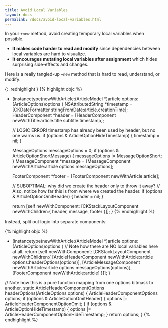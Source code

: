 ```yaml
---
title: Avoid Local Variables 
layout: docs
permalink: /docs/avoid-local-variables.html
---
```

In your `+new` method, avoid creating temporary local variables when possible.

- **It makes code harder to read and modify** since dependencies between local variables are hard to visualize.
- **It encourages mutating local variables after assignment** which hides surprising side-effects and changes.

Here is a really tangled-up `+new` method that is hard to read, understand, or modify:

{: .redhighlight }
{% highlight objc %}
+ (instancetype)newWithArticle:(ArticleModel *)article options:(ArticleOptions)options
{
  NSAttributedString *timestamp = [CKDateFormatter stringFromDate:article.creationTime];
  HeaderComponent *header =
  [HeaderComponent
   newWithTitle:article.title
   subtitle:timestamp];

  // LOGIC ERROR! timestamp has already been used by header, but no one warns us.
  if (options & ArticleOptionHideTimestamp) {
    timestamp = nil;
  }

  MessageOptions messageOptions = 0;
  if (options & ArticleOptionShortMessage) {
    messageOptions |= MessageOptionShort;
  }
  MessageComponent *message =
  [MessageComponent
   newWithArticle:article
   options:messageOptions];

  FooterComponent *footer = [FooterComponent newWithArticle:article];

  // SUBOPTIMAL: why did we create the header only to throw it away?
  // Also, notice how far this is from where we created the header.
  if (options & ArticleOptionOmitHeader) {
    header = nil;
  }

  return [self newWithComponent:
          [CKStackLayoutComponent
           newWithChildren:{
             header,
             message,
             footer
           }]];
}
{% endhighlight %}

Instead, split out logic into separate components:

{% highlight objc %}
+ (instancetype)newWithArticle:(ArticleModel *)article options:(ArticleOptions)options
{
  // Note how there are NO local variables here at all.
  return [self newWithComponent:
          [CKStackLayoutComponent
           newWithChildren:{
             [ArticleHeaderComponent
              newWithArticle:article
              options:headerOptions(options)],
             [ArticleMessageComponent
              newWithArticle:article
              options:messageOptions(options)],
             [FooterComponent newWithArticle:article]
           }]];
}

// Note how this is a pure function mapping from one options bitmask to another.
static ArticleHeaderComponentOptions headerOptions(ArticleOptions options)
{
  ArticleHeaderComponentOptions options;
  if (options & ArticleOptionOmitHeader) {
    options |= ArticleHeaderComponentOptionOmit;
  }
  if (options & ArticleOptionHideTimestamp) {
    options |= ArticleHeaderComponentOptionHideTimestamp;
  }
  return options;
}
{% endhighlight %}
